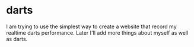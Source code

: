 darts
=====

I am trying to use the simplest way to create a website that record my realtime darts performance.
Later I'll add more things about myself as well as darts.
